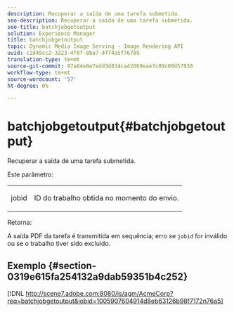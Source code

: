 ```yaml
---
description: Recuperar a saída de uma tarefa submetida.
seo-description: Recuperar a saída de uma tarefa submetida.
seo-title: batchjobgetoutput
solution: Experience Manager
title: batchjobgetoutput
topic: Dynamic Media Image Serving - Image Rendering API
uuid: c2d49cc2-3223-4f0f-8ba7-4f74a5f76789
translation-type: tm+mt
source-git-commit: 97a84e8e7edd3d834ca42069eae7c09c00d57938
workflow-type: tm+mt
source-wordcount: '57'
ht-degree: 0%

---
```



# batchjobgetoutput{#batchjobgetoutput}

Recuperar a saída de uma tarefa submetida.

Este parâmetro:

<table id="simpletable_D8AA325968AD4FAEA7B214F0CBBF3F08"> 
 <tr class="strow"> 
  <td class="stentry"> <p> <span class="codeph"> jobid  </span> </p> </td> 
  <td class="stentry"> <p>ID do trabalho obtida no momento do envio. </p> </td> 
 </tr> 
</table>

Retorna:

A saída PDF da tarefa é transmitida em sequência; erro se `jobid` for inválido ou se o trabalho tiver sido excluído.

## Exemplo {#section-0319e615fa254132a9dab59351b4c252}

[!DNL http://scene7.adobe.com:8080/is/agm/AcmeCorp?req=batchjobgetoutput&jobid=1005907604914d8eb63126b98f7172n76a5]
